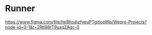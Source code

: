 # Runner
https://www.figma.com/file/heBhodizfveuPTgitiopWp/Wepro-Projects?node-id=0-1&t=2Rtl98rT9uxqZAgc-0 
